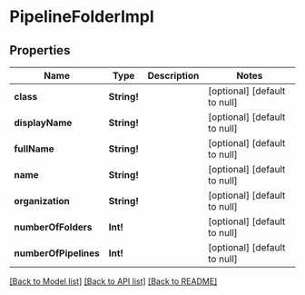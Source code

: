 # PipelineFolderImpl

## Properties
Name | Type | Description | Notes
------------ | ------------- | ------------- | -------------
**class** | **String!** |  | [optional] [default to null]
**displayName** | **String!** |  | [optional] [default to null]
**fullName** | **String!** |  | [optional] [default to null]
**name** | **String!** |  | [optional] [default to null]
**organization** | **String!** |  | [optional] [default to null]
**numberOfFolders** | **Int!** |  | [optional] [default to null]
**numberOfPipelines** | **Int!** |  | [optional] [default to null]

[[Back to Model list]](../README.md#documentation-for-models) [[Back to API list]](../README.md#documentation-for-api-endpoints) [[Back to README]](../README.md)



